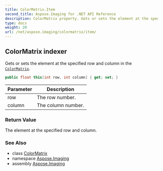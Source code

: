```yaml
---
title: ColorMatrix.Item
second_title: Aspose.Imaging for .NET API Reference
description: ColorMatrix property. Gets or sets the element at the specified row and column in the ColorMatrix
type: docs
weight: 20
url: /net/aspose.imaging/colormatrix/item/
---
```

## ColorMatrix indexer

Gets or sets the element at the specified row and column in the [`ColorMatrix`](../).

```csharp
public float this[int row, int column] { get; set; }
```

| Parameter | Description |
| --- | --- |
| row | The row number. |
| column | The column number. |

### Return Value

The element at the specified row and column.

### See Also

* class [ColorMatrix](../)
* namespace [Aspose.Imaging](../../colormatrix/)
* assembly [Aspose.Imaging](../../../)


